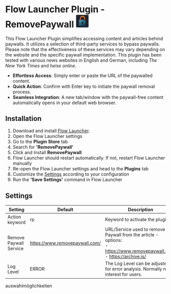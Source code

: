 # Flow Launcher Plugin - RemovePaywall <img src="./Images/app.png" alt="drawing" width="40"/>
This Flow Launcher Plugin simplifies accessing content and articles behind paywalls. It utilizes a selection of third-party services to bypass paywalls. Please note that the effectiveness of these services may vary depending on the website and the specific paywall implementation. This plugin has been tested with various news websites in English and German, including *The New York Times* and *heise online*. 

- **Effortless Access**: Simply enter or paste the URL of the paywalled content.
- **Quick Action**: Confirm with Enter key to initiate the paywall removal process.
- **Seamless Integration**: A new tab/window with the paywall-free content automatically opens in your default web browser.

## Installation
1. Download and install [Flow Launcher](https://www.flowlauncher.com/).
2. Open the Flow Launcher settings
3. Go to the **Plugin Store** tab
4. Search for **'RemovePaywall'**
5. Click and Install **RemovePaywall**
6. Flow Launcher should restart automatically. If not, restart Flow Launcher manually
7. Re-open the Flow Launcher settings and head to the **Plugins** tab
8. Customize the [Settings](#settings) according to your configuration
9. Run the **'Save Settings'** command in Flow Launcher

## Settings
|Setting|Default|Description|
|---|---|---|
|Action keyword|rp|Keyword to activate the plugin.|
|Remove Paywall Service|https://www.removepaywall.com/|URL/Service used to remove the Paywall from the article - options:<br>- https://www.removepaywall.com/ <br>- https://archive.is/|
|Log Level|ERROR|The Log Level can be adjusted for error analysis. Normally not of interest for users.|
auswahlmöglichkeiten